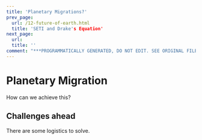 ```yaml
---
title: 'Planetary Migrations?'
prev_page:
  url: /12-future-of-earth.html
  title: 'SETI and Drake's Equation'
next_page:
  url: 
  title: ''
comment: "***PROGRAMMATICALLY GENERATED, DO NOT EDIT. SEE ORIGINAL FILES IN /content***"
---
```

Planetary Migration
====================

How can we achieve this?

## Challenges ahead

There are some logistics to solve.




